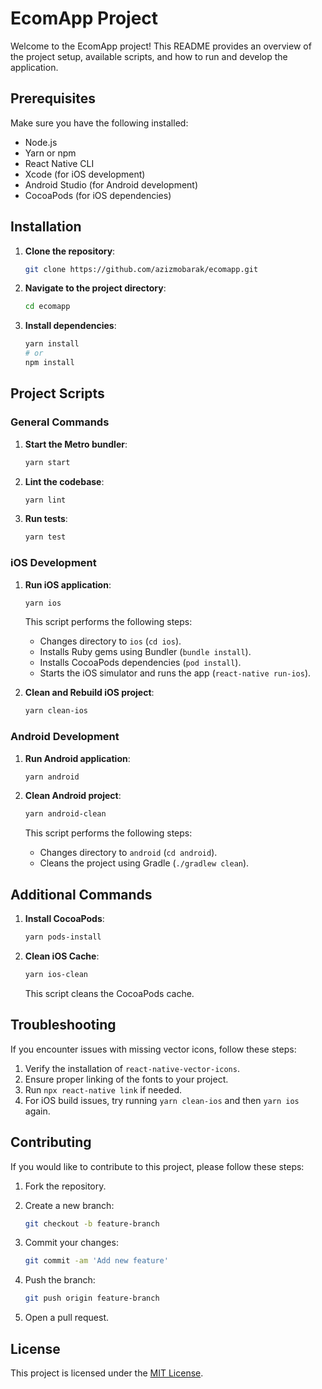 # EcomApp Project

Welcome to the EcomApp project! This README provides an overview of the project setup, available scripts, and how to run and develop the application.

## Prerequisites

Make sure you have the following installed:

- Node.js
- Yarn or npm
- React Native CLI
- Xcode (for iOS development)
- Android Studio (for Android development)
- CocoaPods (for iOS dependencies)

## Installation

1. **Clone the repository**:

   ```bash
   git clone https://github.com/azizmobarak/ecomapp.git
   ```

2. **Navigate to the project directory**:

   ```bash
   cd ecomapp
   ```

3. **Install dependencies**:

   ```bash
   yarn install
   # or
   npm install
   ```

## Project Scripts

### General Commands

1. **Start the Metro bundler**:

   ```bash
   yarn start
   ```

2. **Lint the codebase**:

   ```bash
   yarn lint
   ```

3. **Run tests**:

   ```bash
   yarn test
   ```

### iOS Development

1. **Run iOS application**:

   ```bash
   yarn ios
   ```

   This script performs the following steps:
   - Changes directory to `ios` (`cd ios`).
   - Installs Ruby gems using Bundler (`bundle install`).
   - Installs CocoaPods dependencies (`pod install`).
   - Starts the iOS simulator and runs the app (`react-native run-ios`).

2. **Clean and Rebuild iOS project**:

   ```bash
   yarn clean-ios
   ```

### Android Development

1. **Run Android application**:

   ```bash
   yarn android
   ```

2. **Clean Android project**:

   ```bash
   yarn android-clean
   ```

   This script performs the following steps:
   - Changes directory to `android` (`cd android`).
   - Cleans the project using Gradle (`./gradlew clean`).

## Additional Commands

1. **Install CocoaPods**:

   ```bash
   yarn pods-install
   ```

2. **Clean iOS Cache**:

   ```bash
   yarn ios-clean
   ```

   This script cleans the CocoaPods cache.

## Troubleshooting

If you encounter issues with missing vector icons, follow these steps:

1. Verify the installation of `react-native-vector-icons`.
2. Ensure proper linking of the fonts to your project.
3. Run `npx react-native link` if needed.
4. For iOS build issues, try running `yarn clean-ios` and then `yarn ios` again.

## Contributing

If you would like to contribute to this project, please follow these steps:

1. Fork the repository.
2. Create a new branch:

   ```bash
   git checkout -b feature-branch
   ```

3. Commit your changes:

   ```bash
   git commit -am 'Add new feature'
   ```

4. Push the branch:

   ```bash
   git push origin feature-branch
   ```

5. Open a pull request.

## License

This project is licensed under the [MIT License](LICENSE).
